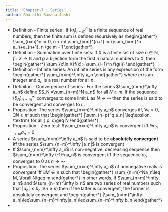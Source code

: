 ```yaml
---
title: 'Chapter-7 : Series'
author: Bharathi Ramana Joshi
---
```


- Definition - Finite series : if $(a_i)_{i=m}^n$ is a finite sequence of real
    numbers, then the finite sum is defined recursively as
    \begin{gather*}
    \sum_{i=m}^n := 0, n < m\\
    \sum_{i=m}^{n+1} := (\sum_{i=m}^n a_i)+a_{n+1}, n \ge m - 1
    \end{gather*}
- Definition - Summation over finite sets: If $X$ is a finite set of size
    $n\in\mathbb{N}$, $f:X\rightarrow\mathbb{R}$ and $g$ a bijection form the
    first $n$ natural numbers to $X$, then
    \begin{gather*}
    \sum_{x\in X}f(x):=\sum_{i=1}^n f(g(i))
    \end{gather*}
- Definition - Infinite series: An infinite series is any expression of the form
    \begin{gather*}
    \sum_{n=m}^\infty a_n
    \end{gather*}
    where $m$ is an integer and $a_n$ is a real number for all $n$
- Definiton - Convergence of series : For the series $\sum_{n=m}^\infty a_n$
    define $S_N:=\sum_{n=m}^N a_n$ for all $N\ge m$. If the sequence
    $(S_N)_{n=m}^\infty$ converges to some limit $L$ as $N\rightarrow\infty$
    then the series is said to be convergent and converges to $L$.
- Proposition: The series $\sum_{n=m}^\infty a_n$ converges iff,
  $\forall\epsilon > 0$, $\exists N\ge m$ such that
    \begin{gather*}
    |\sum_{n=p}^q a_n| \leq\epsilon, \textrm{ for all } p, q\geq N
    \end{gather*}
- Proposition - Zero test: $\sum_{n=m}^\infty a_n$ is convergent iff
    $lim_{n\rightarrow\infty} a_n = 0$
- A series $\sum_{n=m}^\infty a_n$ is said to be **absolutely convergent** iff
    the series $\sum_{n=m}^\infty |a_n|$ is convergent
- If $\sum_{n=m}^\infty a_n$ is non-negative, decreasing sequence then
  $\sum_{n=m}^\infty (-1)^na_n$ is convergent iff the sequence $a_n$ converges
  to 0 as $n\rightarrow\infty$
- Proposition: The series $\sum_{n=m}^\infty a_n$ of nonnegative reals is
    convergent iff $\exists M\in\mathbb{R}$ such that
    \begin{gather*}
    \sum_{n=m}^Na_n\leq M, \forall N\geq m
    \end{gather*}
    In other words, if $\sum_{n=m}^\infty a_n$ and $\sum_{n=m}^\infty b_n$ are
    two series of real numbers such that $|a_n|\leq b_n, \forall n\geq m$ then
    if the latter is convergent, the former is absolutely convergent and
    \begin{gather*}
    |\sum_{n=m}^\infty a_n|\leq\sum_{n=m}^\infty|a_n|\leq\sum_{n=m}^\infty b_n
    \end{gather*}
- 
